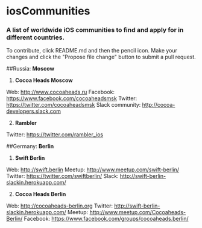 # iosCommunities
### A list of worldwide iOS communities to find and apply for in different countries.

To contribute, click README.md and then the pencil icon. Make your changes and click the "Propose file change" button to submit a pull request.

##Russia:
**Moscow**

1. **Cocoa Heads Moscow**

Web: http://www.cocoaheads.ru
Facebook: https://www.facebook.com/cocoaheadsmsk
Twitter: https://twitter.com/cocoaheadsmsk
Slack community: http://cocoa-developers.slack.com


2. **Rambler**

Twitter: https://twitter.com/rambler_ios


##Germany:
**Berlin**

1. **Swift Berlin**

Web: http://swift.berlin
Meetup: http://www.meetup.com/swift-berlin/
Twitter: https://twitter.com/swiftberlin/
Slack: http://swift-berlin-slackin.herokuapp.com/

2. **Cocoa Heads Berlin**

Web: http://cocoaheads-berlin.org
Twitter: http://swift-berlin-slackin.herokuapp.com/
Meetup: http://www.meetup.com/Cocoaheads-Berlin/
Facebook: https://www.facebook.com/groups/cocoaheads.berlin/
